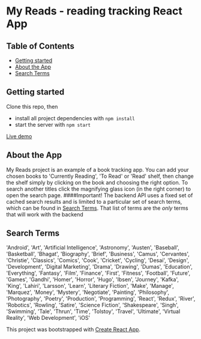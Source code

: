 # My Reads - reading tracking React App

## Table of Contents

* [Getting started](#gettingstarted)
* [About the App](#abouttheapp)
* [Search Terms](#searchterms)


## Getting started

Clone this repo, then
* install all project dependencies with `npm install`
* start the server with `npm start`

[Live demo](https://kokoreads.herokuapp.com/)

## About the App

My Reads project is an example of a book tracking app.
You can add your chosen books to 'Currently Reading', 'To Read' or 'Read' shelf, then change the shelf simply by clicking on the book and choosing the right option.
To search another titles click the magnifying glass icon \(in the right corner\) to open the search page.
####Important!
The backend API uses a fixed set of cached search results and is limited to a particular set of search terms, which can be found in [Search Terms](#searchterms). That list of terms are the _only_ terms that will work with the backend



## Search Terms

'Android', 'Art', 'Artificial Intelligence', 'Astronomy', 'Austen', 'Baseball', 'Basketball', 'Bhagat', 'Biography', 'Brief', 'Business', 'Camus', 'Cervantes', 'Christie', 'Classics', 'Comics', 'Cook', 'Cricket', 'Cycling', 'Desai', 'Design', 'Development', 'Digital Marketing', 'Drama', 'Drawing', 'Dumas', 'Education', 'Everything', 'Fantasy', 'Film', 'Finance', 'First', 'Fitness', 'Football', 'Future', 'Games', 'Gandhi', 'Homer', 'Horror', 'Hugo', 'Ibsen', 'Journey', 'Kafka', 'King', 'Lahiri', 'Larsson', 'Learn', 'Literary Fiction', 'Make', 'Manage', 'Marquez', 'Money', 'Mystery', 'Negotiate', 'Painting', 'Philosophy', 'Photography', 'Poetry', 'Production', 'Programming', 'React', 'Redux', 'River', 'Robotics', 'Rowling', 'Satire', 'Science Fiction', 'Shakespeare', 'Singh', 'Swimming', 'Tale', 'Thrun', 'Time', 'Tolstoy', 'Travel', 'Ultimate', 'Virtual Reality', 'Web Development', 'iOS'


This project was bootstrapped with [Create React App](https://github.com/facebookincubator/create-react-app).
